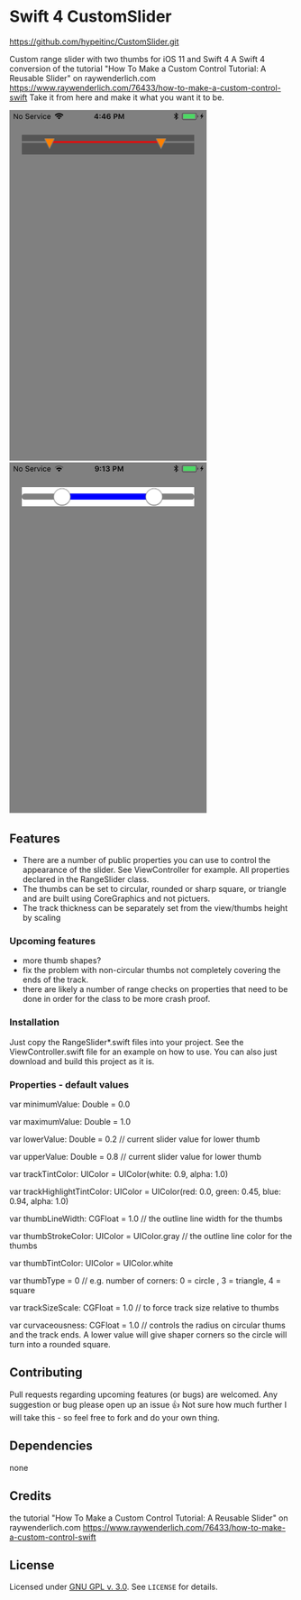 # Swift 4 CustomSlider

https://github.com/hypeitinc/CustomSlider.git

Custom range slider with two thumbs for iOS 11 and Swift 4
A Swift 4 conversion of the tutorial "How To Make a Custom Control Tutorial: A Reusable Slider" on raywenderlich.com
https://www.raywenderlich.com/76433/how-to-make-a-custom-control-swift
Take it from here and make it what you want it to be.


<img src="https://raw.githubusercontent.com/hypeitinc/CustomSlider/master/Assets/custom_slider_example.png" width="350" />
<img src="https://raw.githubusercontent.com/hypeitinc/CustomSlider/master/Assets/custom_slider_example2.png" width="350" />

## Features

- There are a number of public properties you can use to control the appearance of the slider. See ViewController for example. All properties declared in the RangeSlider class.
- The thumbs can be set to circular, rounded or sharp square, or triangle and are built using CoreGraphics and not pictuers.
- The track thickness can be separately set from the view/thumbs height by scaling


### Upcoming features

- more thumb shapes?
- fix the problem with non-circular  thumbs not completely covering the ends of the track.
- there are likely a number of range checks on properties that need to be done in order for the class to be more crash proof.


### Installation

Just copy the RangeSlider*.swift files into your project.
See the ViewController.swift file for an example on how to use.
You can also just download and build this project as it is.


### Properties - default values

var minimumValue: Double = 0.0

var maximumValue: Double = 1.0

var lowerValue: Double = 0.2        // current slider value for lower thumb

var upperValue: Double = 0.8       // current slider value for lower thumb

var trackTintColor: UIColor = UIColor(white: 0.9, alpha: 1.0)

var trackHighlightTintColor: UIColor = UIColor(red: 0.0, green: 0.45, blue: 0.94, alpha: 1.0)

var thumbLineWidth: CGFloat = 1.0   // the outline line width for the thumbs

var thumbStrokeColor: UIColor = UIColor.gray    // the outline line color for the thumbs

var thumbTintColor: UIColor = UIColor.white

var thumbType = 0                      // e.g. number of corners:  0 = circle , 3 = triangle, 4 = square

var trackSizeScale: CGFloat = 1.0   // to force track size relative to thumbs

var curvaceousness: CGFloat = 1.0       // controls the radius on circular thums and the track ends. A lower value will give shaper corners so the circle will turn into a rounded square.



## Contributing

Pull requests regarding upcoming features (or bugs) are welcomed. Any suggestion or bug please open up an issue 👍
Not sure how much further I will take this - so feel free to fork and do your own thing.



## Dependencies

none



## Credits

the tutorial "How To Make a Custom Control Tutorial: A Reusable Slider" on raywenderlich.com
https://www.raywenderlich.com/76433/how-to-make-a-custom-control-swift



## License

Licensed under [GNU GPL v. 3.0](https://opensource.org/licenses/GPL-3.0). See `LICENSE` for details.

